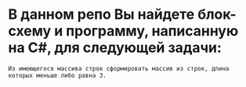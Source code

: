 # В данном репо Вы найдете блок-схему и программу, написанную на С#, для следующей задачи:
```
Из имеющегося массива строк сформировать массив из строк, длина которых меньше либо равна 3.
```